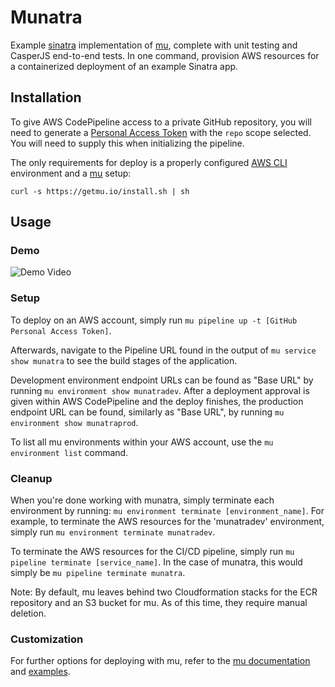 # Munatra

Example [sinatra](http://www.sinatrarb.com) implementation of [mu](https://github.com/stelligent/mu), complete with unit testing and CasperJS end-to-end tests. In one command, provision AWS resources for a containerized deployment of an example Sinatra app.

## Installation

To give AWS CodePipeline access to a private GitHub repository, you will need to generate a [Personal Access Token](https://github.com/settings/tokens/new) with the `repo` scope selected. You will need to supply this when initializing the pipeline.

The only requirements for deploy is a properly configured [AWS CLI](https://aws.amazon.com/cli/) environment and a [mu](https://github.com/stelligent/mu) setup:

`curl -s https://getmu.io/install.sh | sh`

## Usage

### Demo
![Demo Video](https://s3.amazonaws.com/munatra-images/MunatraSmall.gif)

### Setup
To deploy on an AWS account, simply run `mu pipeline up -t [GitHub Personal Access Token]`. 

Afterwards, navigate to the Pipeline URL found in the output of `mu service show munatra` to see the build stages of the application. 

Development environment endpoint URLs can be found as "Base URL" by running `mu environment show munatradev`. After a deployment approval is given within AWS CodePipeline and the deploy finishes, the production endpoint URL can be found, similarly as "Base URL", by running `mu environment show munatraprod`. 

To list all mu environments within your AWS account, use the `mu environment list` command. 

### Cleanup

When you're done working with munatra, simply terminate each environment by running: `mu environment terminate [environment_name]`. For example, to terminate the AWS resources for the 'munatradev' environment, simply run `mu environment terminate munatradev`.

To terminate the AWS resources for the CI/CD pipeline, simply run `mu pipeline terminate [service_name]`. In the case of munatra, this would simply be `mu pipeline terminate munatra`. 

Note: By default, mu leaves behind two Cloudformation stacks for the ECR repository and an S3 bucket for mu. As of this time, they require manual deletion. 

### Customization

For further options for deploying with mu, refer to the [mu documentation](https://github.com/stelligent/mu/wiki) and [examples](https://github.com/stelligent/mu/tree/develop/examples).
